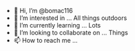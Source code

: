 - 👋 Hi, I’m @bomac116
- 👀 I’m interested in ... All things outdoors
- 🌱 I’m currently learning ... Lots
- 💞️ I’m looking to collaborate on ... Things
- 📫 How to reach me ... 

<!---
bomac116/bomac116 is a ✨ special ✨ repository because its `README.md` (this file) appears on your GitHub profile.
You can click the Preview link to take a look at your changes.
--->
